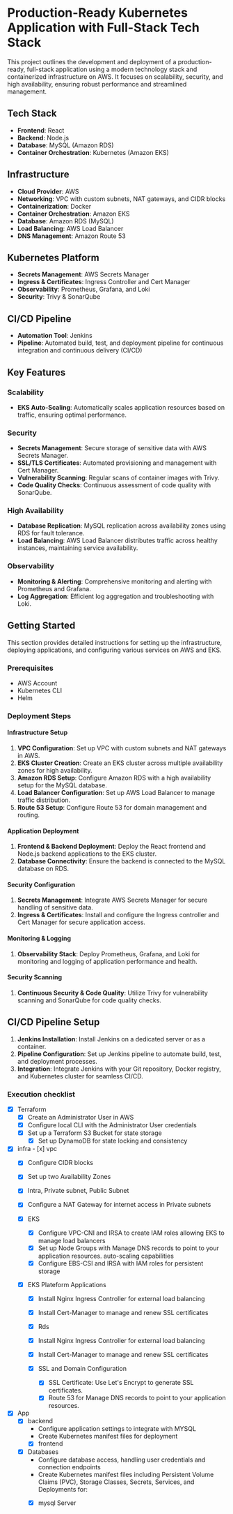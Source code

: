# Production-Ready Kubernetes Application with Full-Stack Tech Stack

This project outlines the development and deployment of a production-ready, full-stack application using a modern technology stack and containerized infrastructure on AWS. It focuses on scalability, security, and high availability, ensuring robust performance and streamlined management.

## Tech Stack

- **Frontend**: React
- **Backend**: Node.js
- **Database**: MySQL (Amazon RDS)
- **Container Orchestration**: Kubernetes (Amazon EKS)

## Infrastructure

- **Cloud Provider**: AWS
- **Networking**: VPC with custom subnets, NAT gateways, and CIDR blocks
- **Containerization**: Docker
- **Container Orchestration**: Amazon EKS
- **Database**: Amazon RDS (MySQL)
- **Load Balancing**: AWS Load Balancer
- **DNS Management**: Amazon Route 53

## Kubernetes Platform

- **Secrets Management**: AWS Secrets Manager
- **Ingress & Certificates**: Ingress Controller and Cert Manager
- **Observability**: Prometheus, Grafana, and Loki
- **Security**: Trivy & SonarQube

## CI/CD Pipeline

- **Automation Tool**: Jenkins
- **Pipeline**: Automated build, test, and deployment pipeline for continuous integration and continuous delivery (CI/CD)

## Key Features

### Scalability

- **EKS Auto-Scaling**: Automatically scales application resources based on traffic, ensuring optimal performance.

### Security

- **Secrets Management**: Secure storage of sensitive data with AWS Secrets Manager.
- **SSL/TLS Certificates**: Automated provisioning and management with Cert Manager.
- **Vulnerability Scanning**: Regular scans of container images with Trivy.
- **Code Quality Checks**: Continuous assessment of code quality with SonarQube.

### High Availability

- **Database Replication**: MySQL replication across availability zones using RDS for fault tolerance.
- **Load Balancing**: AWS Load Balancer distributes traffic across healthy instances, maintaining service availability.

### Observability

- **Monitoring & Alerting**: Comprehensive monitoring and alerting with Prometheus and Grafana.
- **Log Aggregation**: Efficient log aggregation and troubleshooting with Loki.

## Getting Started

This section provides detailed instructions for setting up the infrastructure, deploying applications, and configuring various services on AWS and EKS.

### Prerequisites

- AWS Account
- Kubernetes CLI
- Helm

### Deployment Steps

#### Infrastructure Setup

1. **VPC Configuration**: Set up VPC with custom subnets and NAT gateways in AWS.
2. **EKS Cluster Creation**: Create an EKS cluster across multiple availability zones for high availability.
3. **Amazon RDS Setup**: Configure Amazon RDS with a high availability setup for the MySQL database.
4. **Load Balancer Configuration**: Set up AWS Load Balancer to manage traffic distribution.
5. **Route 53 Setup**: Configure Route 53 for domain management and routing.

#### Application Deployment

1. **Frontend & Backend Deployment**: Deploy the React frontend and Node.js backend applications to the EKS cluster.
2. **Database Connectivity**: Ensure the backend is connected to the MySQL database on RDS.

#### Security Configuration

1. **Secrets Management**: Integrate AWS Secrets Manager for secure handling of sensitive data.
2. **Ingress & Certificates**: Install and configure the Ingress controller and Cert Manager for secure application access.

#### Monitoring & Logging

1. **Observability Stack**: Deploy Prometheus, Grafana, and Loki for monitoring and logging of application performance and health.

#### Security Scanning

1. **Continuous Security & Code Quality**: Utilize Trivy for vulnerability scanning and SonarQube for code quality checks.

## CI/CD Pipeline Setup

1. **Jenkins Installation**: Install Jenkins on a dedicated server or as a container.
2. **Pipeline Configuration**: Set up Jenkins pipeline to automate build, test, and deployment processes.
3. **Integration**: Integrate Jenkins with your Git repository, Docker registry, and Kubernetes cluster for seamless CI/CD.


### Execution checklist
- [x] Terraform
	- [x] Create an Administrator User in AWS
	- [x] Configure local CLI with the Administrator User credentials
	- [x] Set up a Terraform S3 Bucket for state storage
        - [x] Set up DynamoDB for state locking and consistency
- [x] infra
        - [x] vpc
	- [x] Configure CIDR blocks
	- [x] Set up two Availability Zones 
	- [x] Intra, Private subnet, Public Subnet
	- [x] Configure a NAT Gateway for internet access in Private subnets
	
	- [x] EKS
		- [x] Configure VPC-CNI and IRSA to create IAM roles allowing EKS to manage load balancers
		- [x] Set up Node Groups with Manage DNS records to point to your application resources.
	auto-scaling capabilities
		- [x] Configure EBS-CSI and IRSA with IAM roles for persistent storage
	- [x] EKS Plateform Applications
		- [x] Install Nginx Ingress Controller for external load balancing
		- [x] Install Cert-Manager to manage and renew SSL certificates
       - [x] Rds
		- [x] Install Nginx Ingress Controller for external load balancing
		- [x] Install Cert-Manager to manage and renew SSL certificates
        
        - [x] SSL and Domain Configuration
	        - [x] SSL Certificate: Use Let's Encrypt to generate SSL certificates.
	        - [x] Route 53 for Manage DNS records to point to your application resources.

- [x] App	
	- [x] backend
	     - Configure application settings to integrate with MYSQL
	     - Create Kubernetes manifest files for deployment
        - [x] frontend
	- [x] Databases
	     - Configure database access, handling user credentials and connection endpoints
	     - Create Kubernetes manifest files including Persistent Volume Claims (PVC), Storage Classes, Secrets, Services, and Deployments for:
	  - [x] mysql Server
	 

 

